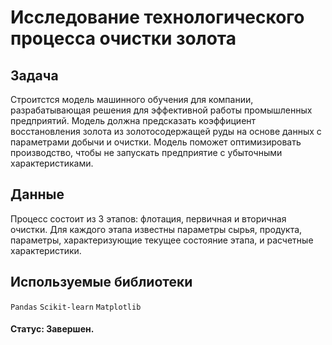 # Исследование технологического процесса очистки золота

## Задача

Строитстся модель машинного обучения для компании, разрабатывающая решения для эффективной работы промышленных предприятий. Модель должна предсказать коэффициент восстановления золота из золотосодержащей руды на основе данных с параметрами добычи и очистки. Модель поможет оптимизировать производство, чтобы не запускать предприятие с убыточными характеристиками.


## Данные

Процесс состоит из 3 этапов: флотация, первичная и вторичная очистки. Для каждого этапа известны параметры сырья, продукта, параметры, характеризующие текущее состояние этапа, и расчетные характеристики.


## Используемые библиотеки

`Pandas`  `Scikit-learn`  `Matplotlib`

#### Статус: Завершен.
